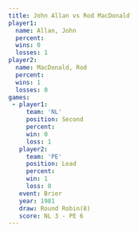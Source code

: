 ```yaml
---
title: John Allan vs Rod MacDonald
player1:              
  name: Allan, John   
  percent:            
  wins: 0             
  losses: 1           
player2:              
  name: MacDonald, Rod
  percent:            
  wins: 1             
  losses: 0           
games:
 - player1:          
     team: 'NL'      
     position: Second
     percent:        
     win: 0          
     loss: 1         
   player2:        
     team: 'PE'    
     position: Lead
     percent:      
     win: 1        
     loss: 0       
   event: Brier        
   year: 1981          
   draw: Round Robin(8)
   score: NL 3 - PE 6  
---
```

